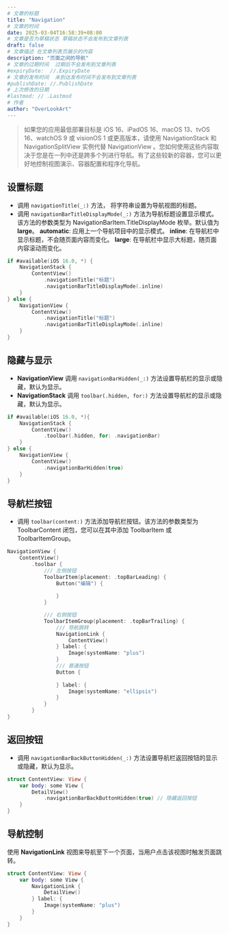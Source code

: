 ```yaml
---
# 文章的标题
title: "Navigation"
# 文章的时间
date: 2025-03-04T16:58:39+08:00
# 文章是否为草稿状态 草稿状态不会发布到文章列表
draft: false
# 文章描述 在文章列表页展示的内容
description: "页面之间的导航"
# 文章的过期时间  过期后不会发布到文章列表
#expiryDate:  //.ExpiryDate
# 文章的发布时间  未到达发布时间不会发布到文章列表
#publishDate: //.PublishDate
# 上次修改的日期
#lastmod: // .Lastmod
# 作者
author: "OverLookArt"
---
```


> 如果您的应用最低部署目标是 iOS 16、iPadOS 16、macOS 13、tvOS 16、watchOS 9 或 visionOS 1 或更高版本，请使用 NavigationStack 和 NavigationSplitView 实例代替 NavigationView 。您如何使用这些内容取决于您是在一列中还是跨多个列进行导航。有了这些较新的容器，您可以更好地控制视图演示、容器配置和程序化导航。

## 设置标题

* 调用 `navigationTitle(_:)` 方法， 将字符串设置为导航视图的标题。
* 调用 `navigationBarTitleDisplayMode(_:)` 方法为导航标题设置显示模式。该方法的参数类型为 NavigationBarItem.TitleDisplayMode 枚举。默认值为 **large**。
  **automatic**: 应用上一个导航项目中的显示模式。
  **inline**: 在导航栏中显示标题，不会随页面内容而变化。
  **large**: 在导航栏中显示大标题，随页面内容滚动而变化。

``` Swift
if #available(iOS 16.0, *) {
    NavigationStack {
        ContentView()
            .navigationTitle("标题")
            .navigationBarTitleDisplayMode(.inline)
    }
} else {
    NavigationView {
        ContentView()
            .navigationTitle("标题")
            .navigationBarTitleDisplayMode(.inline)
    }
}

```

## 隐藏与显示

* **NavigationView** 调用 `navigationBarHidden(_:)` 方法设置导航栏的显示或隐藏，默认为显示。
* **NavigationStack** 调用 `toolbar(.hidden, for:)` 方法设置导航栏的显示或隐藏，默认为显示。

``` Swift
if #available(iOS 16.0, *){
    NavigationStack {
        ContentView()
            .toolbar(.hidden, for: .navigationBar)
    }
} else {
    NavigationView {
        ContentView()
            .navigationBarHidden(true)
    }
}

```


## 导航栏按钮

* 调用 `toolbar(content:)` 方法添加导航栏按钮。该方法的参数类型为 ToolbarContent 闭包，您可以在其中添加 ToolbarItem 或 ToolbarItemGroup。

``` Swift
NavigationView {
    ContentView()
        .toolbar {
            /// 左侧按钮
            ToolbarItem(placement: .topBarLeading) {
                Button("编辑") {
                    
                }
            }

            /// 右侧按钮
            ToolbarItemGroup(placement: .topBarTrailing) {
                /// 导航跳转
                NavigationLink {
                    ContentView()
                } label: {
                    Image(systemName: "plus")
                }
                /// 普通按钮
                Button {
                    
                } label: {
                    Image(systemName: "ellipsis")
                }
            }
        }
}
```

## 返回按钮

* 调用 `navigationBarBackButtonHidden(_:)` 方法设置导航栏返回按钮的显示或隐藏，默认为显示。

``` Swift
struct ContentView: View {
    var body: some View {
        DetailView()
            .navigationBarBackButtonHidden(true) // 隐藏返回按钮
    }
}
```

## 导航控制

使用 **NavigationLink** 视图来导航至下一个页面，当用户点击该视图时触发页面跳转。

``` Swift
struct ContentView: View {
    var body: some View {
        NavigationLink {
            DetailView()
        } label: {
            Image(systemName: "plus")
        }
    }
}
```